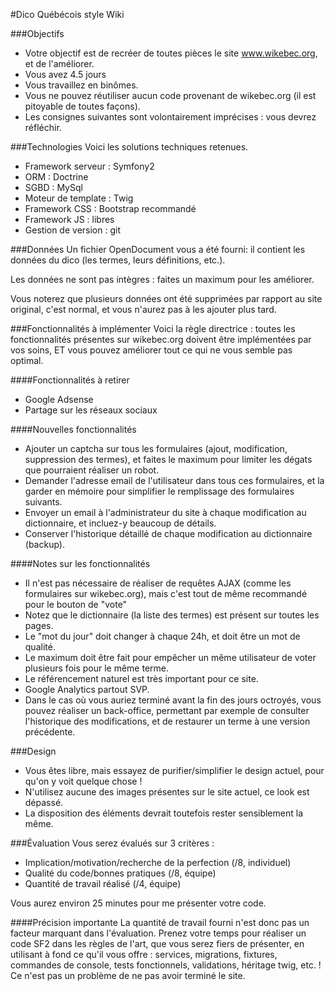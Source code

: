 #Dico Québécois style Wiki

###Objectifs
- Votre objectif est de recréer de toutes pièces le site www.wikebec.org, et de l'améliorer.
- Vous avez 4.5 jours
- Vous travaillez en binômes. 
- Vous ne pouvez réutiliser aucun code provenant de wikebec.org (il est pitoyable de toutes façons).
- Les consignes suivantes sont volontairement imprécises : vous devrez réfléchir. 

###Technologies
Voici les solutions techniques retenues.

- Framework serveur : Symfony2
- ORM : Doctrine
- SGBD : MySql
- Moteur de template : Twig
- Framework CSS : Bootstrap recommandé
- Framework JS : libres
- Gestion de version : git

###Données
Un fichier OpenDocument vous a été fourni: il contient les données du dico (les termes, leurs définitions, etc.). 

Les données ne sont pas intègres : faites un maximum pour les améliorer. 

Vous noterez que plusieurs données ont été supprimées par rapport au site original, c'est normal, et vous n'aurez pas à les ajouter plus tard. 

###Fonctionnalités à implémenter
Voici la règle directrice : toutes les fonctionnalités présentes sur wikebec.org doivent être implémentées par vos soins, ET vous pouvez améliorer tout ce qui ne vous semble pas optimal. 

####Fonctionnalités à retirer
- Google Adsense
- Partage sur les réseaux sociaux

####Nouvelles fonctionnalités
- Ajouter un captcha sur tous les formulaires (ajout, modification, suppression des termes), et faites le maximum pour limiter les dégats que pourraient réaliser un robot.
- Demander l'adresse email de l'utilisateur dans tous ces formulaires, et la garder en mémoire pour simplifier le remplissage des formulaires suivants. 
- Envoyer un email à l'administrateur du site à chaque modification au dictionnaire, et incluez-y beaucoup de détails.
- Conserver l'historique détaillé de chaque modification au dictionnaire (backup).

####Notes sur les fonctionnalités
- Il n'est pas nécessaire de réaliser de requêtes AJAX (comme les formulaires sur wikebec.org), mais c'est tout de même recommandé pour le bouton de "vote"
- Notez que le dictionnaire (la liste des termes) est présent sur toutes les pages. 
- Le "mot du jour" doit changer à chaque 24h, et doit être un mot de qualité.
- Le maximum doit être fait pour empêcher un même utilisateur de voter plusieurs fois pour le même terme.
- Le référencement naturel est très important pour ce site. 
- Google Analytics partout SVP.
- Dans le cas où vous auriez terminé avant la fin des jours octroyés, vous pouvez réaliser un back-office, permettant par exemple de consulter l'historique des modifications, et de restaurer un terme à une version précédente.   

###Design
- Vous êtes libre, mais essayez de purifier/simplifier le design actuel, pour qu'on y voit quelque chose !
- N'utilisez aucune des images présentes sur le site actuel, ce look est dépassé.
- La disposition des éléments devrait toutefois rester sensiblement la même. 

###Évaluation
Vous serez évalués sur 3 critères : 
- Implication/motivation/recherche de la perfection (/8, individuel)
- Qualité du code/bonnes pratiques (/8, équipe)
- Quantité de travail réalisé (/4, équipe)

Vous aurez environ 25 minutes pour me présenter votre code. 

####Précision importante
La quantité de travail fourni n'est donc pas un facteur marquant dans l'évaluation. Prenez votre temps pour réaliser un code SF2 dans les règles de l'art, que vous serez fiers de présenter, en utilisant à fond ce qu'il vous offre : services, migrations, fixtures, commandes de console, tests fonctionnels, validations, héritage twig, etc. ! Ce n'est pas un problème de ne pas avoir terminé le site. 

